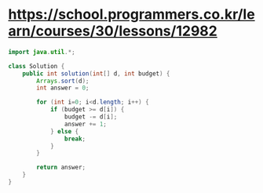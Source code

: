 # https://school.programmers.co.kr/learn/courses/30/lessons/12982
```java
import java.util.*;

class Solution {
    public int solution(int[] d, int budget) {
        Arrays.sort(d); 
        int answer = 0;

        for (int i=0; i<d.length; i++) {
            if (budget >= d[i]) {
                budget -= d[i]; 
                answer += 1;
            } else {
                break;
            }
        }

        return answer;
    }
}
```

